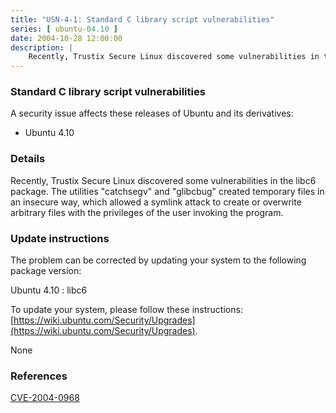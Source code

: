 ```yaml
---
title: "USN-4-1: Standard C library script vulnerabilities"
series: [ ubuntu-04.10 ]
date: 2004-10-28 12:00:00
description: |
    Recently, Trustix Secure Linux discovered some vulnerabilities in the libc6 package. The utilities &quot;catchsegv&quot; and &quot;glibcbug&quot; created temporary files in an insecure way, which allowed a symlink attack to create or overwrite arbitrary files with the privileges of the user invoking the program.
--- 
```

 
### Standard C library script vulnerabilities

A security issue affects these releases of Ubuntu and its derivatives:

* Ubuntu 4.10

### Details

Recently, Trustix Secure Linux discovered some vulnerabilities in the libc6 package. The utilities &quot;catchsegv&quot; and &quot;glibcbug&quot; created temporary files in an insecure way, which allowed a symlink attack to create or overwrite arbitrary files with the privileges of the user invoking the program.

### Update instructions

The problem can be corrected by updating your system to the following package version:

Ubuntu 4.10
 : libc6 

To update your system, please follow these instructions: [https://wiki.ubuntu.com/Security/Upgrades](https://wiki.ubuntu.com/Security/Upgrades).

None

### References

 [CVE-2004-0968](http://people.ubuntu.com/~ubuntu-security/cve/CVE-2004-0968)
 
